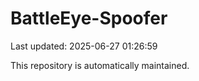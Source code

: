 # BattleEye-Spoofer

Last updated: 2025-06-27 01:26:59

This repository is automatically maintained.
